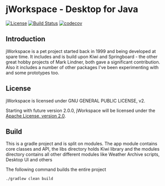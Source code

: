 # jWorkspace - Desktop for Java
  
[![License](https://img.shields.io/badge/License-GPLv2%202.0-blue.svg)](libs/kiwi/src/main/resources/com/hyperrealm/kiwi/html/gpl.html)
[![Build Status](https://travis-ci.com/grauds/clematis.desktop.svg?token=TexcHfhzFr21pQNJbxcm&branch=master)](https://travis-ci.com/grauds/clematis.desktop)
[![codecov](https://codecov.io/gh/grauds/clematis.desktop/branch/master/graph/badge.svg?token=YdupUNe6dl)](https://codecov.io/gh/grauds/clematis.desktop)

## Introduction

jWorkspace is a pet project started back in 1999 and being developed at spare time. It includes 
and is build upon Kiwi and Springboard - the other great hobby projects of Mark Lindner, both gave
a significant contribution. Also it includes a number of other packages I've been experimenting with 
and some prototypes too.  
   
## License

jWorkspace is licensed under GNU GENERAL PUBLIC LICENSE, v2.

Starting with future version 2.0.0, jWorkspace will be licensed under the
[Apache License, version 2.0](http://www.apache.org/licenses/LICENSE-2.0). 

## Build

This is a gradle project and is split on modules. The app module contains core classes and API, 
the libs directory holds Kiwi library and the modules directory contains all other different modules like 
Weather Archive scripts, Desktop UI and others

The following command builds the entire project

`./gradlew clean build`



